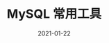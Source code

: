 ---
title: MySQL 常用工具
date: 2021-01-22
sidebar: auto
categories:
 - MySQL
tags:
- MySQL
prev: false
next: false
---